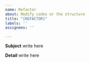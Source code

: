 ```yaml
---
name: Refactor
about: Modify codes or the structure
title: "[REFACTOR]"
labels: ''
assignees: ''

---
```


**Subject**
write here

**Detail**
write here
